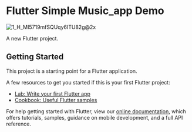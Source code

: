 # Flutter Simple Music_app Demo

![1_H_MI5719mfSQUqy6ITU82g@2x](https://user-images.githubusercontent.com/47140660/95009709-c0aaec00-0641-11eb-8845-441130b74c05.jpeg)

A new Flutter project.

## Getting Started

This project is a starting point for a Flutter application.

A few resources to get you started if this is your first Flutter project:

- [Lab: Write your first Flutter app](https://flutter.dev/docs/get-started/codelab)
- [Cookbook: Useful Flutter samples](https://flutter.dev/docs/cookbook)

For help getting started with Flutter, view our
[online documentation](https://flutter.dev/docs), which offers tutorials,
samples, guidance on mobile development, and a full API reference.
